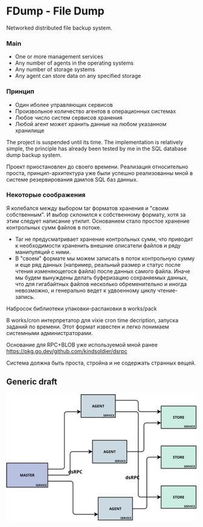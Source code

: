 # FDump - File Dump

Networked distributed file backup system.

### Main

- One or more management services
- Any number of agents in the operating systems
- Any number of storage systems
- Any agent can store data on any specified storage
 
### Принцип

- Один иболее управляющих сервисов
- Произвольное количество агентов в операционных системах
- Любое число систем сервисов хранения
- Любой агент может хранить данные на любом указанном хранилище

The project is suspended until its time. The implementation 
is relatively simple, the principle has already been 
tested by me in the SQL database dump backup system.

Проект приостановлен до своего времени. Реализация относительно проста, 
принцип-архитектура уже были успешно реализованны мной в системе 
резервирования дампов SQL баз данных.

### Некоторые соображения

Я колебался между выбором tar форматов хранения и "своим собственным".
И выбор склонился к собственному формату, хотя за этим следует написание утилит.
Основанием стало простое хранение контрольных сумм файлов в потоке.

* Tar не предусматривает хранение контрольных сумм, что приводит к необходимости храненить внешние 
описатели файлов и ряду манипуляций с ними.
* В "своем" формате мы можем записать в поток контрольную сумму и еще ряд данных 
(например, реальный размер и статус после чтения изменяющегося файла) после данных самого файла. 
Иначе мы будем вынуждены делать буферизацию сохраняемых данных, что для гигабайтных файлов
 несколько обременительно и иногда невозможно, и генерально ведет к удвоенному циклу чтение-запись.

Набросок библиотеки упаковки-распаковки в works/pack

В works/cron интерпретатор для vixie cron time decription, запуска заданий по времени.
Этот формат известен и легко понимаем системными администраторами.

Основание для RPC+BLOB уже используемой мной ранее https://pkg.go.dev/github.com/kindsoldier/dsrpc 

Система должна быть проста, стройна и не содержать странных вещей.


## Generic draft

![](/docs/draft01.svg "Generic Draft")

